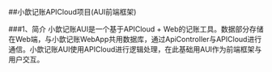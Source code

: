 
##小歆记账APICloud项目(AUI前端框架)

###1、简介
小歆记账AUI是一个基于APICloud + Web的记账工具。数据部分存储在Web端，与小歆记账WebApp共用数据库，通过ApiController与APICloud进行通信。小歆记账AUI使用APICloud进行逻辑处理，在此基础用AUI作为前端框架与用户交互。